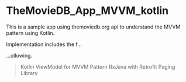 # TheMovieDB_App_MVVM_kotlin
This is a sample app using themoviedb.org api to understand the MVVM pattern using Kotlin.

Implementation includes the f…

…ollowing.

> Kotlin
> ViewModel for MVVM Pattern
> RxJava with Retrofit
> Paging Library
